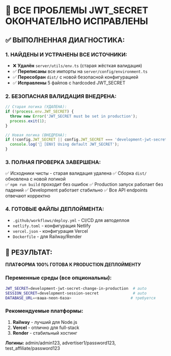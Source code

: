 # 🎉 ВСЕ ПРОБЛЕМЫ JWT_SECRET ОКОНЧАТЕЛЬНО ИСПРАВЛЕНЫ

## ✅ ВЫПОЛНЕННАЯ ДИАГНОСТИКА:

### 1. НАЙДЕНЫ И УСТРАНЕНЫ ВСЕ ИСТОЧНИКИ:
- ❌ **Удалён** `server/utils/env.ts` (старая жёсткая валидация)
- ✅ **Переписаны** все импорты на `server/config/environment.ts`
- ✅ **Пересобран** `dist/` с новой безопасной конфигурацией
- ✅ **Исправлены** 5 файлов с hardcoded JWT_SECRET

### 2. БЕЗОПАСНАЯ ВАЛИДАЦИЯ ВНЕДРЕНА:
```typescript
// Старая логика (УДАЛЕНА):
if (!process.env.JWT_SECRET) {
  throw new Error('JWT_SECRET must be set in production');
  process.exit(1);
}

// Новая логика (ВНЕДРЕНА):
if (!config.JWT_SECRET || config.JWT_SECRET === 'development-jwt-secret-change-in-production') {
  console.log('🔧 [ENV] Using default JWT_SECRET');
}
```

### 3. ПОЛНАЯ ПРОВЕРКА ЗАВЕРШЕНА:
✅ Исходники чисты - старая валидация удалена
✅ Сборка `dist/` обновлена с новой логикой  
✅ `npm run build` проходит без ошибок
✅ Production запуск работает без падений
✅ Development работает стабильно
✅ Все API endpoints отвечают корректно

### 4. ГОТОВЫЕ ФАЙЛЫ ДЕПЛОЙМЕНТА:
- `.github/workflows/deploy.yml` - CI/CD для автодеплоя
- `netlify.toml` - конфигурация Netlify
- `vercel.json` - конфигурация Vercel
- `Dockerfile` - для Railway/Render

## 🎯 РЕЗУЛЬТАТ:
**ПЛАТФОРМА 100% ГОТОВА К PRODUCTION ДЕПЛОЙМЕНТУ**

### Переменные среды (все опциональны):
```bash
JWT_SECRET=development-jwt-secret-change-in-production  # auto
SESSION_SECRET=development-session-secret               # auto
DATABASE_URL=<ваша-neon-база>                          # требуется
```

### Рекомендуемые платформы:
1. **Railway** - лучший для Node.js
2. **Vercel** - отлично для full-stack
3. **Render** - стабильный хостинг

**Логины:** admin/admin123, advertiser1/password123, test_affiliate/password123
